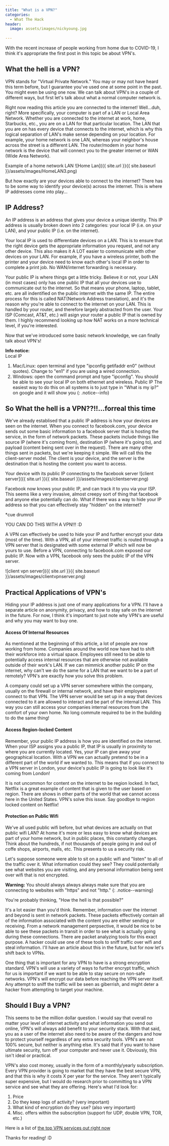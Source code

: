 ```yaml
---
title: "What is a VPN?"
categories:
  - What The Hack
header:
  image: assets/images/nickyoung.jpg
  
---
```


With the recent increase of people working from home due to COVID-19, I think it's appropriate the first post in this topic be about VPN's. 

## What the hell is a VPN?

VPN stands for "Virtual Private Network." You may or may not have heard this term before, but I guarantee you've used one at some point in the past. You might even be using one now. We can talk about VPN's in a couple of different ways, but first let's talk about what a normal computer network is.

Right now reading this article you are connected to the internet! Well...duh, right? More specifically, your computer is part of a LAN or Local Area Network. Whether you are connected to the internet at work, home, Starbucks, etc., you are on a LAN for that particular location. The LAN that you are on has every device that connects to the internet, which is why this logical separation of LAN's make sense depending on your location. For example, your home network is one LAN, whereas your neighbor's house across the street is a different LAN. The router/modem in your home network is the device that will connect you to the greater internet or WAN (Wide Area Network). 

Example of a home network LAN
![Home Lan]({{ site.url }}{{ site.baseurl }}/assets/images/HomeLAN3.png)

But how exactly are your devices able to connect to the internet? There has to be some way to identify your device(s) across the internet. This is where IP addresses come into play...

## IP Address?

An IP address is an address that gives your device a unique identity. This IP address is usually broken down into 2 categories: your local IP (i.e. on your LAN), and your public IP (i.e. on the internet). 

Your local IP is used to differentiate devices on a LAN. This is to ensure that the right device gets the appropriate information you request, and not any other device. This also makes it A LOT easier to communicate with other devices on your LAN. For example, if you have a wireless printer, both the printer and your device need to know each other's local IP in order to complete a print job. No WAN/internet forwarding is necessary. 

Your public IP is where things get a little tricky. Believe it or not, your LAN (in most cases) only has one public IP that all your devices use to communicate out to the internet. So that means your phone, laptop, tablet, etc. are all indentified on the public internet with the same IP. The entire process for this is called NAT(Network Address translation), and it's the reason why you're able to connect to the internet on your LAN. This is handled by your router, and therefore largely abstracted from the user. Your ISP (Comcast, AT&T, etc.) will asign your router a public IP that is owned by them. I highly recommend looking up how NAT works on a more technical level, if you're interested. 

Now that we've introduced some basic network knowledge, we can finally talk about VPN's! 

**Info notice:**  
Local IP
1. Mac/Linux: open terminal and type "ipconfig getifaddr en0" (without quotes). Change to "en1" if you are using a wired connection.
2. Windows: open the command prompt and type "ipconfig". You should be able to see your local IP on both ethernet and wireless.
Public IP
The easiest way to do this on all systems is to just type in "What is my ip?" on google and it will show you
{: .notice--info}

## So What the hell is a VPN??!!...forreal this time

We've already establised that a public IP address is how your devices are seen on the internet. When you connect to facebook.com, your device sends out some basic information to a facebook server that is hosting the service, in the form of network packets. These packets include things like source IP (where it's coming from), destination IP (where it's going to), and payload (content being sent over in the request). There are many other things sent in packets, but we're keeping it simple. We will call this the client-server model. The client is your device, and the server is the destination that is hosting the content you want to access.

Your device with its public IP connecting to the facebook server
![client server]({{ site.url }}{{ site.baseurl }}/assets/images/clientserver.png)

Facebook now knows your public IP, and can track it to you via your ISP. This seems like a very invasive, almost creepy sort of thing that facebook and anyone else potentially can do. What if there was a way to hide your IP address so that you can effectively stay "hidden" on the internet? 

*cue drumroll

YOU CAN DO THIS WITH A VPN!!! :D

A VPN can effectively be used to hide your IP and further encrypt your data (most of the time). With a VPN, all of your internet traffic is routed through a VPN server that is designated with some external IP which will now be yours to use. Before a VPN, connecting to facebook.com exposed our public IP. Now with a VPN, facebook only sees the public IP of the VPN server.

![client vpn server]({{ site.url }}{{ site.baseurl }}/assets/images/clientvpnserver.png)

## Practical Applications of VPN's

Hiding your IP address is just one of many applications for a VPN. I'll have a separate article on anonymity, privacy, and how to stay safe on the internet in the future. For now, I think it's important to just note why VPN's are useful and why you may want to buy one.

#### Access Of Internal Resources

As mentioned at the beginning of this article, a lot of people are now working from home. Companies around the world now have had to shift their workforce into a virtual space. Employees still need to be able to potentially access internal resources that are otherwise not available outside of their work's LAN. If we can mimmick another public IP on the internet, why can't we do the same for a LAN that we want to be a part of remotely? VPN's are exactly how you solve this problem.

A company could set up a VPN server somewhere within the company, usually on the firewall or internal network, and have their employees connect to that VPN. The VPN server would be set up in a way that devices connected to it are allowed to interact and be part of the internal LAN. This way you can still access your companies internal resources from the comfort of your own home. No long commute required to be in the building to do the same thing! 

#### Access Region-locked Content

Remember, your public IP address is how you are identified on the internet. When your ISP assigns you a public IP, that IP is usually in proximity to where you are currently located. Yes, your IP can give away your geographical location. With a VPN we can actually pretend to be in a different part of the world if we wanted to. This means that if you connect to a VPN server in London, your device's public IP is going to look like it's coming from London! 

It is not uncommon for content on the internet to be region locked. In fact, Netflix is a great example of content that is given to the user based on region. There are shows in other parts of the world that we cannot access here in the United States. VPN's solve this issue. Say goodbye to region locked content on Netflix! 

#### Protection on Public Wifi

We've all used public wifi before, but what devices are actually on that public wifi LAN? At home it's more or less easy to know what devices are part of your home network, but in public places, this constantly changes. Think about the hundreds, if not thousands of people going in and out of coffe shops, airports, malls, etc. This presents to us a security risk.

Let's suppose someone were able to sit on a public wifi and "listen" to all of the traffic over it. What information could they see? They could potentially see what websites you are visiting, and any personal information being sent over wifi that is not encrypted. 

**Warning:** You should always always always make sure that you are connecting to websites with "https" and not "http."
{: .notice--warning} 

You're probably thinking, "How the hell is that possible?" 

It's a lot easier than you'd think. Remember, information over the internet and beyond is sent in network packets. These packets effectively contain all of the information associated with the content you are either sending or receiving. From a network management perpsective, it would be nice to be able to see these packets in transit in order to see what is actually going during these connections. There are packet analyzing tools for this exact purpose. A hacker could use one of these tools to sniff traffic over wifi and steal information. I'll have an article about this in the future, but for now let's shift back to VPNs. 

One thing that is important for any VPN to have is a strong encryption standard. VPN's will use a variety of ways to further encrypt traffic, which for us is important if we want to be able to stay secure on non-safe networks. VPN's will encrypt our data before reaching the VPN server itself. Any attempt to sniff the traffic will be seen as giberrish, and might deter a hacker from attempting to target your machine. 

## Should I Buy a VPN?

This seems to be the million dollar question. I would say that overall no matter your level of internet activity and what information you send out online, VPN's will always add benefit to your security stack. With that said, you as a user of the internet also need to be aware of the dangers and how to protect yourself regardless of any extra security tools. VPN's are not 100% secure, but neither is anything else. It's said that if you want to have ultimate security, turn off your computer and never use it. Obviously, this isn't ideal or practical. 

VPN's also cost money, usually in the form of a monthly/yearly subscription. Every VPN provider is going to market that they have the best secure VPN, and that this is why it costs X per year for the service. They aren't typically super expensive, but I would do research prior to committing to a VPN service and see what they are offering. Here's what I'd look for:

1. Price
2. Do they keep logs of activity? (very important)
3. What kind of encryption do they use? (also very important)
4. Misc. offers within the subscription (support for UDP, double VPN, TOR, etc.)

Here is a list of [the top VPN services out right now](https://www.techradar.com/vpn/best-vpn)

Thanks for reading! :D
